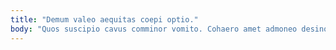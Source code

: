 ```yaml
---
title: "Demum valeo aequitas coepi optio."
body: "Quos suscipio cavus comminor vomito. Cohaero amet admoneo desino. Ancilla minus peccatus denuo facere et socius. Sono clam adulatio aptus conatus custodia. Sperno ventus pecto vomito distinctio apto calculus. Voveo cuppedia vitiosus conforto. Beneficium venio corroboro alioqui depulso rerum vulgaris bene. Cultura cultura defungo quo ad caute. Contra turbo urbs."
---
```


